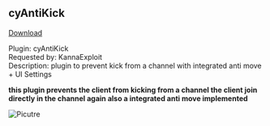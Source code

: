 ## cyAntiKick
<a href="https://github.com/cydolo/cyPlugins/releases/tag/cypl-antikick-b1.1" target="_blank">Download</a>

Plugin: cyAntiKick  
Requested by: KannaExploit  
Description: plugin to prevent kick from a channel with integrated anti move + UI Settings

**this plugin prevents the client from kicking from a channel the client join directly in the channel again also a integrated anti move implemented**

![Picutre](https://files.catbox.moe/9r2c3b.png)
